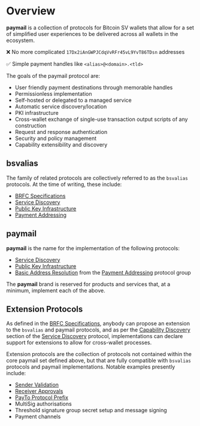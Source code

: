 # Overview

**paymail** is a collection of protocols for Bitcoin SV wallets that allow for a set of simplified user experiences to be delivered across all wallets in the ecosystem.

❌ No more complicated `17Dx2iAnGWPJCdqVvRFr45vL9YvT86TDsn` addresses

✅ Simple payment handles like `<alias>@<domain>.<tld>`

The goals of the paymail protocol are:

* User friendly payment destinations through memorable handles
* Permissionless implementation
* Self-hosted or delegated to a managed service
* Automatic service discovery/location
* PKI infrastructure
* Cross-wallet exchange of single-use transaction output scripts of any construction
* Request and response authentication
* Security and policy management
* Capability extensibility and discovery

## bsvalias

The family of related protocols are collectively referred to as the `bsvalias` protocols. At the time of writing, these include:

* [BRFC Specifications](01-brfc-specifications.md)
* [Service Discovery](02-service-discovery.md)
* [Public Key Infrastructure](03-public-key-infrastructure.md)
* [Payment Addressing](04-payment-addressing.md)

## paymail

**paymail** is the name for the implementation of the following protocols:

* [Service Discovery](02-service-discovery.md)
* [Public Key Infrastructure](03-public-key-infrastructure.md)
* [Basic Address Resolution](04-01-basic-address-resolution.md) from the [Payment Addressing](04-payment-addressing.md) protocol group

The **paymail** brand is reserved for products and services that, at a minimum, implement each of the above.

## Extension Protocols

As defined in the [BRFC Specifications](01-brfc-specifications.md), anybody can propose an extension to the `bsvalias` and paymail protocols, and as per the [Capability Discovery](02-03-capability-discovery.md) section of the [Service Discovery](02-service-discovery.md) protocol, implementations can declare support for extensions to allow for cross-wallet processes.

Extension protocols are the collection of protocols not contained within the core paymail set defined above, but that are fully compatible with `bsvalias` protocols and paymail implementations. Notable examples presently include:

* [Sender Validation](04-02-sender-validation.md)
* [Receiver Approvals](04-03-receiver-approvals.md)
* [PayTo Protocol Prefix](04-04-payto-protocol-prefix.md)
* MultiSig authorisations
* Threshold signature group secret setup and message signing
* Payment channels
